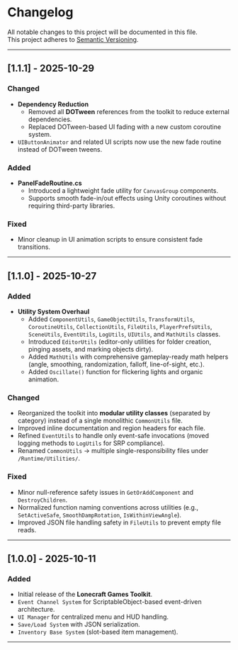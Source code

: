 # Changelog

All notable changes to this project will be documented in this file.  
This project adheres to [Semantic Versioning](https://semver.org/).

---

## [1.1.1] - 2025-10-29
### Changed
- **Dependency Reduction**
  - Removed all **DOTween** references from the toolkit to reduce external dependencies.
  - Replaced DOTween-based UI fading with a new custom coroutine system.
- `UIButtonAnimator` and related UI scripts now use the new fade routine instead of DOTween tweens.

### Added
- **PanelFadeRoutine.cs**
  - Introduced a lightweight fade utility for `CanvasGroup` components.
  - Supports smooth fade-in/out effects using Unity coroutines without requiring third-party libraries.

### Fixed
- Minor cleanup in UI animation scripts to ensure consistent fade transitions.

---

## [1.1.0] - 2025-10-27
### Added
- **Utility System Overhaul**
  - Added `ComponentUtils`, `GameObjectUtils`, `TransformUtils`, `CoroutineUtils`, `CollectionUtils`, `FileUtils`, `PlayerPrefsUtils`, `SceneUtils`, `EventUtils`, `LogUtils`, `UIUtils`, and `MathUtils` classes.
  - Introduced `EditorUtils` (editor-only utilities for folder creation, pinging assets, and marking objects dirty).
  - Added `MathUtils` with comprehensive gameplay-ready math helpers (angle, smoothing, randomization, falloff, line-of-sight, etc.).
  - Added `Oscillate()` function for flickering lights and organic animation.

### Changed
- Reorganized the toolkit into **modular utility classes** (separated by category) instead of a single monolithic `CommonUtils` file.
- Improved inline documentation and region headers for each file.
- Refined `EventUtils` to handle only event-safe invocations (moved logging methods to `LogUtils` for SRP compliance).
- Renamed `CommonUtils` → multiple single-responsibility files under `/Runtime/Utilities/`.

### Fixed
- Minor null-reference safety issues in `GetOrAddComponent` and `DestroyChildren`.
- Normalized function naming conventions across utilities (e.g., `SetActiveSafe`, `SmoothDampRotation`, `IsWithinViewAngle`).
- Improved JSON file handling safety in `FileUtils` to prevent empty file reads.

---

## [1.0.0] - 2025-10-11
### Added
- Initial release of the **Lonecraft Games Toolkit**.
- `Event Channel System` for ScriptableObject-based event-driven architecture.
- `UI Manager` for centralized menu and HUD handling.
- `Save/Load System` with JSON serialization.
- `Inventory Base System` (slot-based item management).

---

